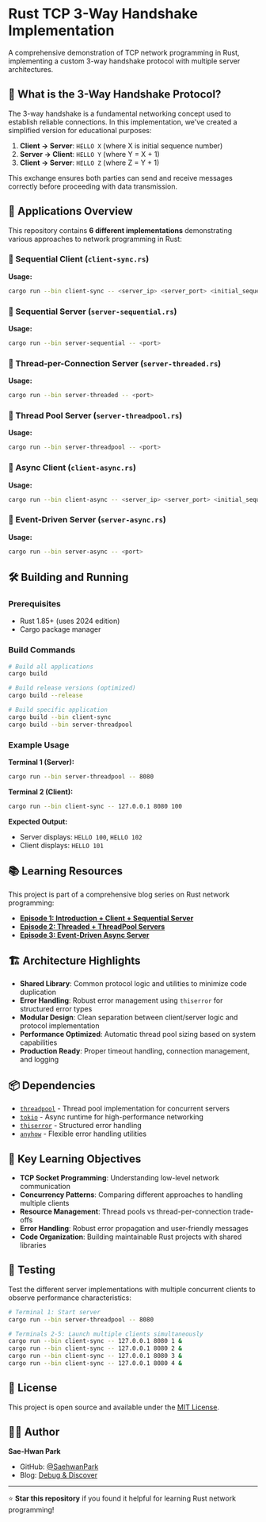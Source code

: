 # Rust TCP 3-Way Handshake Implementation

A comprehensive demonstration of TCP network programming in Rust, implementing a custom 3-way handshake protocol with multiple server architectures.

## 🤝 What is the 3-Way Handshake Protocol?

The 3-way handshake is a fundamental networking concept used to establish reliable connections. In this implementation, we've created a simplified version for educational purposes:

1. **Client → Server**: `HELLO X` (where X is initial sequence number)
2. **Server → Client**: `HELLO Y` (where Y = X + 1)
3. **Client → Server**: `HELLO Z` (where Z = Y + 1)

This exchange ensures both parties can send and receive messages correctly before proceeding with data transmission.

## 🚀 Applications Overview

This repository contains **6 different implementations** demonstrating various approaches to network programming in Rust:

### 🔹 Sequential Client (`client-sync.rs`)

**Usage:**
```bash
cargo run --bin client-sync -- <server_ip> <server_port> <initial_sequence>
```

### 🔹 Sequential Server (`server-sequential.rs`)

**Usage:**
```bash
cargo run --bin server-sequential -- <port>
```

### 🔹 Thread-per-Connection Server (`server-threaded.rs`)

**Usage:**
```bash
cargo run --bin server-threaded -- <port>
```

### 🔹 Thread Pool Server (`server-threadpool.rs`)

**Usage:**
```bash
cargo run --bin server-threadpool -- <port>
```

### 🔹 Async Client (`client-async.rs`)

**Usage:**
```bash
cargo run --bin client-async -- <server_ip> <server_port> <initial_sequence>
```

### 🔹 Event-Driven Server (`server-async.rs`)

**Usage:**
```bash
cargo run --bin server-async -- <port>
```


## 🛠️ Building and Running

### Prerequisites
- Rust 1.85+ (uses 2024 edition)
- Cargo package manager

### Build Commands
```bash
# Build all applications
cargo build

# Build release versions (optimized)
cargo build --release

# Build specific application
cargo build --bin client-sync
cargo build --bin server-threadpool
```

### Example Usage
**Terminal 1 (Server):**
```bash
cargo run --bin server-threadpool -- 8080
```

**Terminal 2 (Client):**
```bash
cargo run --bin client-sync -- 127.0.0.1 8080 100
```

**Expected Output:**
- Server displays: `HELLO 100`, `HELLO 102`
- Client displays: `HELLO 101`

## 📚 Learning Resources

This project is part of a comprehensive blog series on Rust network programming:

- **[Episode 1: Introduction + Client + Sequential Server](https://debugndiscover.netlify.app/posts/rust-handshake-ep1/)**
- **[Episode 2: Threaded + ThreadPool Servers](https://debugndiscover.netlify.app/posts/rust-handshake-ep2/)**
- **[Episode 3: Event-Driven Async Server](https://debugndiscover.netlify.app/posts/rust-handshake-ep3/)**

## 🏗️ Architecture Highlights

- **Shared Library**: Common protocol logic and utilities to minimize code duplication
- **Error Handling**: Robust error management using `thiserror` for structured error types
- **Modular Design**: Clean separation between client/server logic and protocol implementation
- **Performance Optimized**: Automatic thread pool sizing based on system capabilities
- **Production Ready**: Proper timeout handling, connection management, and logging

## 📦 Dependencies

- [`threadpool`](https://crates.io/crates/threadpool) - Thread pool implementation for concurrent servers
- [`tokio`](https://crates.io/crates/tokio) - Async runtime for high-performance networking
- [`thiserror`](https://crates.io/crates/thiserror) - Structured error handling
- [`anyhow`](https://crates.io/crates/anyhow) - Flexible error handling utilities

## 🎯 Key Learning Objectives

- **TCP Socket Programming**: Understanding low-level network communication
- **Concurrency Patterns**: Comparing different approaches to handling multiple clients
- **Resource Management**: Thread pools vs thread-per-connection trade-offs
- **Error Handling**: Robust error propagation and user-friendly messages
- **Code Organization**: Building maintainable Rust projects with shared libraries

## 🔧 Testing

Test the different server implementations with multiple concurrent clients to observe performance characteristics:

```bash
# Terminal 1: Start server
cargo run --bin server-threadpool -- 8080

# Terminals 2-5: Launch multiple clients simultaneously
cargo run --bin client-sync -- 127.0.0.1 8080 1 &
cargo run --bin client-sync -- 127.0.0.1 8080 2 &
cargo run --bin client-sync -- 127.0.0.1 8080 3 &
cargo run --bin client-sync -- 127.0.0.1 8080 4 &
```

## 📄 License

This project is open source and available under the [MIT License](LICENSE).

## 👨‍💻 Author

**Sae-Hwan Park**
- GitHub: [@SaehwanPark](https://github.com/SaehwanPark)
- Blog: [Debug & Discover](https://debugndiscover.netlify.app/)

---

⭐ **Star this repository** if you found it helpful for learning Rust network programming!
